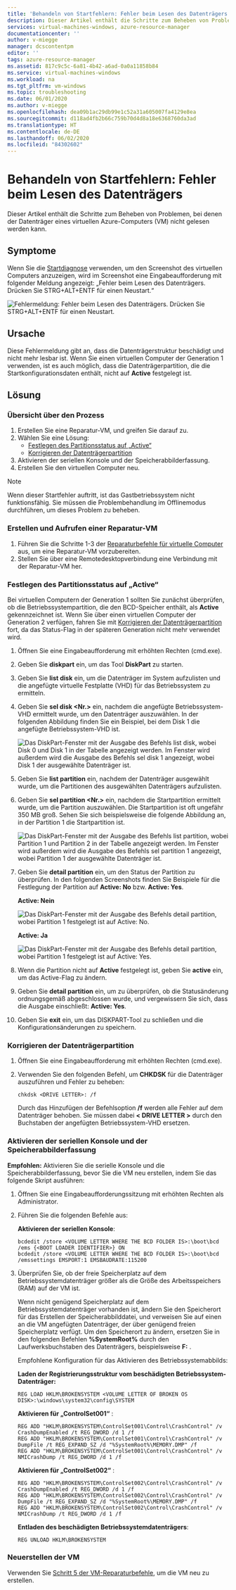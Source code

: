 ```yaml
---
title: 'Behandeln von Startfehlern: Fehler beim Lesen des Datenträgers'
description: Dieser Artikel enthält die Schritte zum Beheben von Problemen, bei denen der Datenträger einer Azure-VM nicht gelesen werden kann.
services: virtual-machines-windows, azure-resource-manager
documentationcenter: ''
author: v-miegge
manager: dcscontentpm
editor: ''
tags: azure-resource-manager
ms.assetid: 817c9c5c-6a81-4b42-a6ad-0a0a11858b84
ms.service: virtual-machines-windows
ms.workload: na
ms.tgt_pltfrm: vm-windows
ms.topic: troubleshooting
ms.date: 06/01/2020
ms.author: v-miegge
ms.openlocfilehash: dea09b1ac29db99e1c52a31a605007fa4129e8ea
ms.sourcegitcommit: d118ad4fb2b66c759b70d4d8a18e6368760da3ad
ms.translationtype: HT
ms.contentlocale: de-DE
ms.lasthandoff: 06/02/2020
ms.locfileid: "84302602"
---
```

# <a name="troubleshoot-boot-error---disk-read-error-occurred"></a>Behandeln von Startfehlern: Fehler beim Lesen des Datenträgers

Dieser Artikel enthält die Schritte zum Beheben von Problemen, bei denen der Datenträger eines virtuellen Azure-Computers (VM) nicht gelesen werden kann.

## <a name="symptoms"></a>Symptome

Wenn Sie die [Startdiagnose](https://docs.microsoft.com/azure/virtual-machines/troubleshooting/boot-diagnostics) verwenden, um den Screenshot des virtuellen Computers anzuzeigen, wird im Screenshot eine Eingabeaufforderung mit folgender Meldung angezeigt: „Fehler beim Lesen des Datenträgers. Drücken Sie STRG+ALT+ENTF für einen Neustart.“

   ![Fehlermeldung: Fehler beim Lesen des Datenträgers. Drücken Sie STRG+ALT+ENTF für einen Neustart.](./media/disk-read-error-occurred/1.png)

## <a name="cause"></a>Ursache

Diese Fehlermeldung gibt an, dass die Datenträgerstruktur beschädigt und nicht mehr lesbar ist. Wenn Sie einen virtuellen Computer der Generation 1 verwenden, ist es auch möglich, dass die Datenträgerpartition, die die Startkonfigurationsdaten enthält, nicht auf **Active** festgelegt ist.

## <a name="solution"></a>Lösung

### <a name="process-overview"></a>Übersicht über den Prozess

1. Erstellen Sie eine Reparatur-VM, und greifen Sie darauf zu.
1. Wählen Sie eine Lösung:
   - [Festlegen des Partitionsstatus auf „Active“](#set-partition-status-to-active)
   - [Korrigieren der Datenträgerpartition](#fix-the-disk-partition)
1. Aktivieren der seriellen Konsole und der Speicherabbilderfassung.
1. Erstellen Sie den virtuellen Computer neu.

> [!NOTE]
> Wenn dieser Startfehler auftritt, ist das Gastbetriebssystem nicht funktionsfähig. Sie müssen die Problembehandlung im Offlinemodus durchführen, um dieses Problem zu beheben.

### <a name="create-and-access-a-repair-vm"></a>Erstellen und Aufrufen einer Reparatur-VM

1. Führen Sie die Schritte 1-3 der [Reparaturbefehle für virtuelle Computer](https://docs.microsoft.com/azure/virtual-machines/troubleshooting/repair-windows-vm-using-azure-virtual-machine-repair-commands) aus, um eine Reparatur-VM vorzubereiten.
1. Stellen Sie über eine Remotedesktopverbindung eine Verbindung mit der Reparatur-VM her.

### <a name="set-partition-status-to-active"></a>Festlegen des Partitionsstatus auf „Active“

Bei virtuellen Computern der Generation 1 sollten Sie zunächst überprüfen, ob die Betriebssystempartition, die den BCD-Speicher enthält, als **Active** gekennzeichnet ist. Wenn Sie über einen virtuellen Computer der Generation 2 verfügen, fahren Sie mit [Korrigieren der Datenträgerpartition](#fix-the-disk-partition) fort, da das Status-Flag in der späteren Generation nicht mehr verwendet wird.

1. Öffnen Sie eine Eingabeaufforderung mit erhöhten Rechten (cmd.exe).
1. Geben Sie **diskpart** ein, um das Tool **DiskPart** zu starten.
1. Geben Sie **list disk** ein, um die Datenträger im System aufzulisten und die angefügte virtuelle Festplatte (VHD) für das Betriebssystem zu ermitteln.
1. Geben Sie **sel disk <Nr.>** ein, nachdem die angefügte Betriebssystem-VHD ermittelt wurde, um den Datenträger auszuwählen. In der folgenden Abbildung finden Sie ein Beispiel, bei dem Disk 1 die angefügte Betriebssystem-VHD ist.

   ![Das DiskPart-Fenster mit der Ausgabe des Befehls **list disk**, wobei Disk 0 und Disk 1 in der Tabelle angezeigt werden. Im Fenster wird außerdem wird die Ausgabe des Befehls **sel disk 1** angezeigt, wobei Disk 1 der ausgewählte Datenträger ist.](./media/disk-read-error-occurred/2.png)

1. Geben Sie **list partition** ein, nachdem der Datenträger ausgewählt wurde, um die Partitionen des ausgewählten Datenträgers aufzulisten.
1. Geben Sie **sel partition <Nr.>** ein, nachdem die Startpartition ermittelt wurde, um die Partition auszuwählen. Die Startpartition ist oft ungefähr 350 MB groß.  Sehen Sie sich beispielsweise die folgende Abbildung an, in der Partition 1 die Startpartition ist.

   ![Das DiskPart-Fenster mit der Ausgabe des Befehls **list partition**, wobei Partition 1 und Partition 2 in der Tabelle angezeigt werden. Im Fenster wird außerdem wird die Ausgabe des Befehls **sel partition 1** angezeigt, wobei Partition 1 der ausgewählte Datenträger ist.](./media/disk-read-error-occurred/3.png)

1. Geben Sie **detail partition** ein, um den Status der Partition zu überprüfen. In den folgenden Screenshots finden Sie Beispiele für die Festlegung der Partition auf **Active: No** bzw. **Active: Yes**.

   **Active: Nein**

   ![Das DiskPart-Fenster mit der Ausgabe des Befehls **detail partition**, wobei Partition 1 festgelegt ist auf **Active: No**.](./media/disk-read-error-occurred/4.png)

   **Active: Ja**

   ![Das DiskPart-Fenster mit der Ausgabe des Befehls **detail partition**, wobei Partition 1 festgelegt ist auf **Active: Yes**.](./media/disk-read-error-occurred/5.png)

1. Wenn die Partition nicht auf **Active** festgelegt ist, geben Sie **active** ein, um das Active-Flag zu ändern.
1. Geben Sie **detail partition** ein, um zu überprüfen, ob die Statusänderung ordnungsgemäß abgeschlossen wurde, und vergewissern Sie sich, dass die Ausgabe einschließt: **Active: Yes**. 
1. Geben Sie **exit** ein, um das DISKPART-Tool zu schließen und die Konfigurationsänderungen zu speichern.

### <a name="fix-the-disk-partition"></a>Korrigieren der Datenträgerpartition

1. Öffnen Sie eine Eingabeaufforderung mit erhöhten Rechten (cmd.exe).
1. Verwenden Sie den folgenden Befehl, um **CHKDSK** für die Datenträger auszuführen und Fehler zu beheben:

   `chkdsk <DRIVE LETTER>: /f`

   Durch das Hinzufügen der Befehlsoption **/f** werden alle Fehler auf dem Datenträger behoben. Sie müssen dabei **< DRIVE LETTER >** durch den Buchstaben der angefügten Betriebssystem-VHD ersetzen.

### <a name="enable-the-serial-console-and-memory-dump-collection"></a>Aktivieren der seriellen Konsole und der Speicherabbilderfassung

**Empfohlen:** Aktivieren Sie die serielle Konsole und die Speicherabbilderfassung, bevor Sie die VM neu erstellen, indem Sie das folgende Skript ausführen:

1. Öffnen Sie eine Eingabeaufforderungssitzung mit erhöhten Rechten als Administrator.
1. Führen Sie die folgenden Befehle aus:

   **Aktivieren der seriellen Konsole**:
   
   ```
   bcdedit /store <VOLUME LETTER WHERE THE BCD FOLDER IS>:\boot\bcd /ems {<BOOT LOADER IDENTIFIER>} ON 
   bcdedit /store <VOLUME LETTER WHERE THE BCD FOLDER IS>:\boot\bcd /emssettings EMSPORT:1 EMSBAUDRATE:115200
   ```

1. Überprüfen Sie, ob der freie Speicherplatz auf dem Betriebssystemdatenträger größer als die Größe des Arbeitsspeichers (RAM) auf der VM ist.

   Wenn nicht genügend Speicherplatz auf dem Betriebssystemdatenträger vorhanden ist, ändern Sie den Speicherort für das Erstellen der Speicherabbilddatei, und verweisen Sie auf einen an die VM angefügten Datenträger, der über genügend freien Speicherplatz verfügt. Um den Speicherort zu ändern, ersetzen Sie in den folgenden Befehlen **%SystemRoot%** durch den Laufwerksbuchstaben des Datenträgers, beispielsweise **F:** .

   Empfohlene Konfiguration für das Aktivieren des Betriebssystemabbilds:

   **Laden der Registrierungsstruktur vom beschädigten Betriebssystem-Datenträger:**

   ```
   REG LOAD HKLM\BROKENSYSTEM <VOLUME LETTER OF BROKEN OS DISK>:\windows\system32\config\SYSTEM
   ```

   **Aktivieren für „ControlSet001“** :

   ```
   REG ADD "HKLM\BROKENSYSTEM\ControlSet001\Control\CrashControl" /v CrashDumpEnabled /t REG_DWORD /d 1 /f 
   REG ADD "HKLM\BROKENSYSTEM\ControlSet001\Control\CrashControl" /v DumpFile /t REG_EXPAND_SZ /d "%SystemRoot%\MEMORY.DMP" /f 
   REG ADD "HKLM\BROKENSYSTEM\ControlSet001\Control\CrashControl" /v NMICrashDump /t REG_DWORD /d 1 /f 
   ```

   **Aktivieren für „ControlSet002“** :

   ```
   REG ADD "HKLM\BROKENSYSTEM\ControlSet002\Control\CrashControl" /v CrashDumpEnabled /t REG_DWORD /d 1 /f 
   REG ADD "HKLM\BROKENSYSTEM\ControlSet002\Control\CrashControl" /v DumpFile /t REG_EXPAND_SZ /d "%SystemRoot%\MEMORY.DMP" /f 
   REG ADD "HKLM\BROKENSYSTEM\ControlSet002\Control\CrashControl" /v NMICrashDump /t REG_DWORD /d 1 /f 
   ```

   **Entladen des beschädigten Betriebssystemdatenträgers**:

   ```
   REG UNLOAD HKLM\BROKENSYSTEM
   ```
   
### <a name="rebuild-the-vm"></a>Neuerstellen der VM

Verwenden Sie [Schritt 5 der VM-Reparaturbefehle](https://docs.microsoft.com/azure/virtual-machines/troubleshooting/repair-windows-vm-using-azure-virtual-machine-repair-commands#repair-process-example), um die VM neu zu erstellen.
